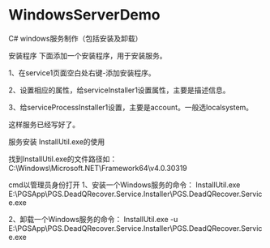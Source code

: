 # WindowsServerDemo
C# windows服务制作（包括安装及卸载）

安装程序
下面添加一个安装程序，用于安装服务。

1、在service1页面空白处右键-添加安装程序。

2、设置相应的属性，给serviceInstaller1设置属性，主要是描述信息。

3、给serviceProcessInstaller1设置，主要是account。一般选localsystem。

这样服务已经写好了。


服务安装
InstallUtil.exe的使用

找到InstallUtil.exe的文件路径如：C:\Windows\Microsoft.NET\Framework64\v4.0.30319

cmd以管理员身份打开
1、安装一个Windows服务的命令：
InstallUtil.exe   E:\PGSApp\PGS.DeadQRecover.Service.Installer\PGS.DeadQRecover.Service.exe

2、卸载一个Windows服务的命令：
InstallUtil.exe  -u  E:\PGSApp\PGS.DeadQRecover.Service.Installer\PGS.DeadQRecover.Service.exe
